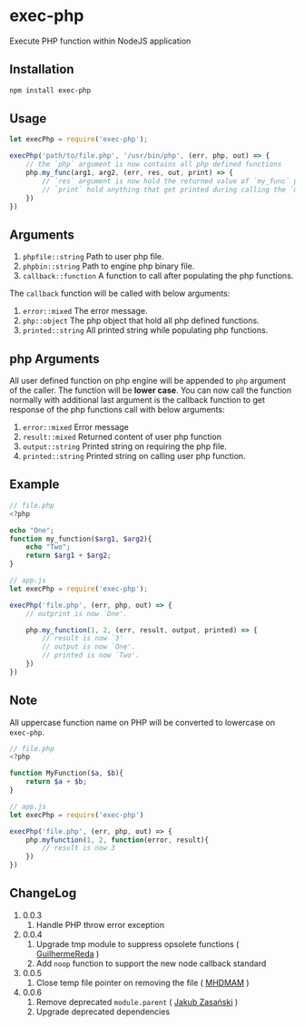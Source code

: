 # exec-php

Execute PHP function within NodeJS application

## Installation

```bash
npm install exec-php
```

## Usage

```js
let execPhp = require('exec-php');

execPhp('path/to/file.php', '/usr/bin/php', (err, php, out) => {
    // the `php` argument is now contains all php defined functions
    php.my_func(arg1, arg2, (err, res, out, print) => {
        // `res` argument is now hold the returned value of `my_func` php function
        // `print` hold anything that get printed during calling the `my_func` function
    })
})
```

## Arguments

1. `phpfile::string` Path to user php file.
1. `phpbin::string` Path to engine php binary file.
1. `callback::function` A function to call after populating the php functions.

The `callback` function will be called with below arguments:

1. `error::mixed` The error message.
1. `php::object` The php object that hold all php defined functions.
1. `printed::string` All printed string while populating php functions.

## php Arguments

All user defined function on php engine will be appended to `php` argument of
the caller. The function will be **lower case**. You can now call the function
normally with additional last argument is the callback function to get response
of the php functions call with below arguments:

1. `error::mixed` Error message
1. `result::mixed` Returned content of user php function
1. `output::string` Printed string on requiring the php file.
1. `printed::string` Printed string on calling user php function.

## Example

```php
// file.php
<?php

echo "One";
function my_function($arg1, $arg2){
    echo "Two";
    return $arg1 + $arg2;
}
```

```js
// app.js
let execPhp = require('exec-php');

execPhp('file.php', (err, php, out) => {
    // outprint is now `One'.

    php.my_function(1, 2, (err, result, output, printed) => {
        // result is now `3'
        // output is now `One'.
        // printed is now `Two'.
    })
})
```

## Note

All uppercase function name on PHP will be converted to lowercase on `exec-php`.

```php
// file.php
<?php

function MyFunction($a, $b){
    return $a + $b;
}
```

```js
// app.js
let execPhp = require('exec-php')

execPhp('file.php', (err, php, out) => {
    php.myfunction(1, 2, function(error, result){
        // result is now 3
    })
})
```

## ChangeLog

1. 0.0.3
    1. Handle PHP throw error exception
1. 0.0.4
    1. Upgrade tmp module to suppress opsolete functions ( [GuilhermeReda](https://github.com/GuilhermeReda) )
    1. Add `noop` function to support the new node callback standard
1. 0.0.5
    1. Close temp file pointer on removing the file ( [MHDMAM](https://github.com/MHDMAM) )
1. 0.0.6
    1. Remove deprecated `module.parent` ( [Jakub Zasański](https://github.com/jakubzasanski) )
    1. Upgrade deprecated dependencies
